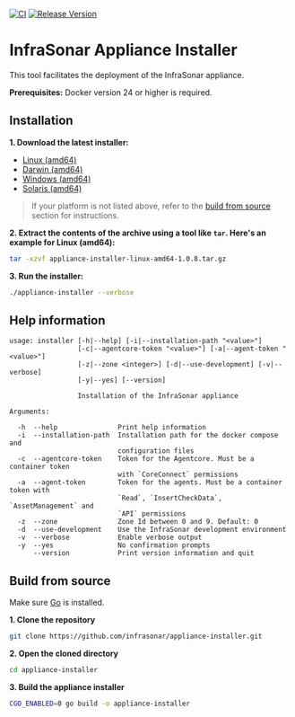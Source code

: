 [![CI](https://github.com/infrasonar/appliance-installer/workflows/CI/badge.svg)](https://github.com/infrasonar/appliance-installer/actions)
[![Release Version](https://img.shields.io/github/release/infrasonar/appliance-installer)](https://github.com/infrasonar/appliance-installer/releases)

# InfraSonar Appliance Installer

This tool facilitates the deployment of the InfraSonar appliance.

**Prerequisites:** Docker version 24 or higher is required.

## Installation

**1. Download the latest installer:**

- [Linux (amd64)](https://github.com/infrasonar/appliance-installer/releases/download/v1.0.8/appliance-installer-linux-amd64-1.0.8.tar.gz)
- [Darwin (amd64)](https://github.com/infrasonar/appliance-installer/releases/download/v1.0.8/appliance-installer-darwin-amd64-1.0.8.tar.gz)
- [Windows (amd64)](https://github.com/infrasonar/appliance-installer/releases/download/v1.0.8/appliance-installer-windows-amd64-1.0.8.zip)
- [Solaris (amd64)](https://github.com/infrasonar/appliance-installer/releases/download/v1.0.8/appliance-installer-solaris-amd64-1.0.8.tar.gz)

> If your platform is not listed above, refer to the [build from source](#build-from-source) section for instructions.

**2. Extract the contents of the archive using a tool like `tar`. Here's an example for Linux (amd64):**
```bash
tar -xzvf appliance-installer-linux-amd64-1.0.8.tar.gz
```

**3. Run the installer:**

```bash
./appliance-installer --verbose
```

## Help information

```
usage: installer [-h|--help] [-i|--installation-path "<value>"]
                 [-c|--agentcore-token "<value>"] [-a|--agent-token "<value>"]
                 [-z|--zone <integer>] [-d|--use-development] [-v|--verbose]
                 [-y|--yes] [--version]

                 Installation of the InfraSonar appliance

Arguments:

  -h  --help               Print help information
  -i  --installation-path  Installation path for the docker compose and
                           configuration files
  -c  --agentcore-token    Token for the Agentcore. Must be a container token
                           with `CoreConnect` permissions
  -a  --agent-token        Token for the agents. Must be a container token with
                           `Read`, `InsertCheckData`, `AssetManagement` and
                           `API` permissions
  -z  --zone               Zone Id between 0 and 9. Default: 0
  -d  --use-development    Use the InfraSonar development environment
  -v  --verbose            Enable verbose output
  -y  --yes                No confirmation prompts
      --version            Print version information and quit
```

## Build from source

Make sure [Go](https://go.dev/doc/install) is installed.

**1. Clone the repository**
```bash
git clone https://github.com/infrasonar/appliance-installer.git
```

**2. Open the cloned directory**
```bash
cd appliance-installer
```

**3. Build the appliance installer**
```bash
CGO_ENABLED=0 go build -o appliance-installer
```

